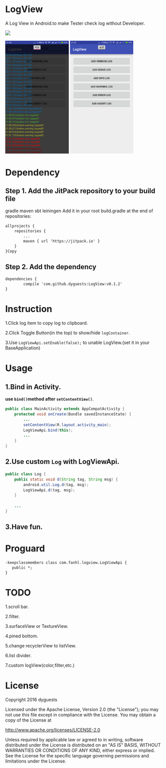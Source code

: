 # LogView

A Log View in Android.to make Tester check log without Developer.

[![](https://jitpack.io/v/dyguests/LogView.svg)](https://jitpack.io/#dyguests/LogView)

<a href="./graphics/device-2016-05-08-213219.png"><img src="./graphics/device-2016-05-08-213219.png" width="40%"/></a>
<a href="./graphics/device-2016-05-08-213232.png"><img src="./graphics/device-2016-05-08-213232.png" width="40%"/></a>

# Dependency

## Step 1. Add the JitPack repository to your build file

gradle
maven
sbt
leiningen
Add it in your root build.gradle at the end of repositories:

	allprojects {
		repositories {
			...
			maven { url 'https://jitpack.io' }
		}
	}Copy
## Step 2. Add the dependency

	dependencies {
	        compile 'com.github.dyguests:LogView:v0.1.2'
	}


# Instruction

1.Click log item to copy log to clipboard.

2.Click Toggle Button(in the top) to show/hide `logContainer`.

3.Use `LogViewApi.setEnable(false);` to unable LogView.(set it in your BaseApplication)

# Usage

## 1.Bind in Activity.

**use `bind()`method after `setContentView()`**.

```java
public class MainActivity extends AppCompatActivity {
    protected void onCreate(Bundle savedInstanceState) {
        ...
        setContentView(R.layout.activity_main);
        LogViewApi.bind(this);
        ...
    }
}
```

## 2.Use custom `Log` with LogViewApi.

```java
public class Log {
    public static void d(String tag, String msg) {
        android.util.Log.d(tag, msg);
        LogViewApi.d(tag, msg);
    }

    ...
}
```

## 3.Have fun.

# Proguard

```proguard
-keepclassmembers class com.fanhl.logview.LogViewApi {
   public *;
}
```

# TODO

1.scroll bar.

2.filter.

3.surfaceView or TextureView.

4.pined bottom.

5.change recyclerView to listView.

6.list divider.

7.custom logView(color,filter,etc.)

# License

Copyright 2016 dyguests

Licensed under the Apache License, Version 2.0 (the "License");
you may not use this file except in compliance with the License.
You may obtain a copy of the License at

   http://www.apache.org/licenses/LICENSE-2.0

Unless required by applicable law or agreed to in writing, software
distributed under the License is distributed on an "AS IS" BASIS,
WITHOUT WARRANTIES OR CONDITIONS OF ANY KIND, either express or implied.
See the License for the specific language governing permissions and
limitations under the License.
